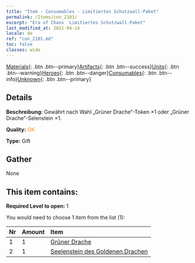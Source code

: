 ```yaml
---
title: "Item - Consumables - Limitiertes Schutzwall-Paket"
permalink: /Items/con_2101/
excerpt: "Era of Chaos  Limitiertes Schutzwall-Paket"
last_modified_at: 2021-04-14
locale: de
ref: "con_2101.md"
toc: false
classes: wide
---
```

 [Materials](/de/Items/){: .btn .btn--primary}[Artifacts](/de/Items/Artifacts/){: .btn .btn--success}[Units](/de/Items/Units/){: .btn .btn--warning}[Heroes](/de/Items/Heroes/){: .btn .btn--danger}[Consumables](/de/Items/Consumables/){: .btn .btn--info}[Unknown](/de/Items/Unknown/){: .btn .btn--primary}

## Details
 **Beschreibung:** Gewährt nach Wahl „Grüner Drache“-Token ×1 oder „Grüner Drache“-Selenstein ×1.

 **Quality:** <span style="color: #FF8C00">OK</span>

 **Type:** Gift

## Gather

  None

## This item contains:

 **Required Level to open:** 1

 You would need to choose 1 item from the list (1):

  | Nr | Amount |     Item    |
  |:---|:-------|:------------|
  | 1 | 1 | [Grüner Drache](/de/Items/unt_205/) | 
  | 2 | 1 | [Seelenstein des Goldenen Drachen](/de/Items/unt_295/) | 
